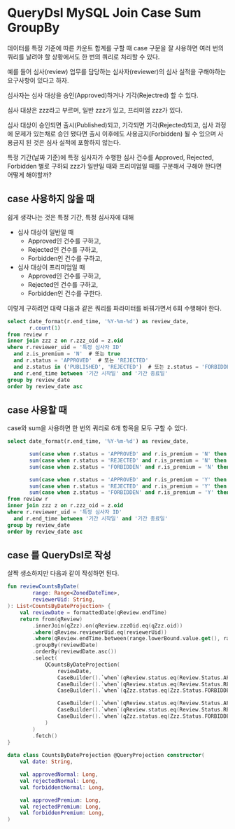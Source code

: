 # QueryDsl MySQL Join Case Sum GroupBy

데이터를 특정 기준에 따른 카운트 합계를 구할 때 case 구문을 잘 사용하면 여러 번의 쿼리를 날려야 할 상황에서도 한 번의 쿼리로 처리할 수 있다.

예를 들어 심사(review) 업무를 담당하는 심사자(reviewer)의 심사 실적을 구해야하는 요구사항이 있다고 하자.

심사자는 심사 대상을 승인(Approved)하거나 기각(Rejectred) 할 수 있다.

심사 대상은 zzz라고 부르며, 일반 zzz가 있고, 프리미엄 zzz가 있다.

심사 대상이 승인되면 출시(Published)되고, 기각되면 기각(Rejected)되고, 심사 과정에 문제가 있는채로 승인 됐다면 출시 이후에도 사용금지(Forbidden) 될 수 있으며 사용금지 된 것은 심사 실적에 포함하지 않는다.

특정 기간(날짜 기준)에 특정 심사자가 수행한 심사 건수를 Approved, Rejected, Forbidden 별로 구하되 zzz가 일반일 때와 프리미엄일 때를 구분해서 구해야 한다면 어떻게 해야할까?

## case 사용하지 않을 때

쉽게 생각나는 것은 특정 기간, 특정 심사자에 대해
- 심사 대상이 일반일 때
  - Approved인 건수를 구하고, 
  - Rejected인 건수를 구하고,
  - Forbidden인 건수를 구하고,
- 심사 대상이 프리미엄일 때
  - Approved인 건수를 구하고, 
  - Rejected인 건수를 구하고,
  - Forbidden인 건수를 구한다.

이렇게 구하려면 대략 다음과 같은 쿼리를 파라미터를 바꿔가면서 6회 수행해야 한다.

```sql
select date_format(r.end_time, '%Y-%m-%d') as review_date,
       r.count(1)
from review r
inner join zzz z on r.zzz_oid = z.oid
where r.reviewer_uid = '특정 심사자 ID'
  and z.is_premium = 'N'  # 또는 true
  and r.status = 'APPROVED'  # 또는 'REJECTED'
  and z.status in ('PUBLISHED', 'REJECTED')  # 또는 z.status = 'FORBIDDEN'
  and r.end_time between '기간 시작일' and '기간 종료일'
group by review_date
order by review_date asc
```

## case 사용할 때

case와 sum을 사용하면 한 번의 쿼리로 6개 항목을 모두 구할 수 있다.

```sql
select date_format(r.end_time, '%Y-%m-%d') as review_date,

       sum(case when r.status = 'APPROVED' and r.is_premium = 'N' then 1 else 0 end) as approved_normal,
       sum(case when r.status = 'REJECTED' and r.is_premium = 'N' then 1 else 0 end) as rejected_normal,
       sum(case when z.status = 'FORBIDDEN' and r.is_premium = 'N' then 1 else 0 end) as forbidden_normal,

       sum(case when r.status = 'APPROVED' and r.is_premium = 'Y' then 1 else 0 end) as approved_premium,
       sum(case when r.status = 'REJECTED' and r.is_premium = 'Y' then 1 else 0 end) as rejected_premium,
       sum(case when z.status = 'FORBIDDEN' and r.is_premium = 'Y' then 1 else 0 end) as forbidden_premium,
from review r
inner join zzz z on r.zzz_oid = z.oid
where r.reviewer_uid = '특정 심사자 ID'
  and r.end_time between '기간 시작일' and '기간 종료일'
group by review_date
order by review_date asc
```

## case 를 QueryDsl로 작성

살짝 생소하지만 다음과 같이 작성하면 된다.

```kotlin
fun reviewCountsByDate(
        range: Range<ZonedDateTime>,
        reviewerUid: String,
): List<CountsByDateProjection> {
    val reviewDate = formattedDate(qReview.endTime)
    return from(qReview)
        .innerJoin(qZzz).on(qReview.zzzOid.eq(qZzz.oid))
        .where(qReview.reviewerUid.eq(reviewerUid))
        .where(qReview.endTime.between(range.lowerBound.value.get(), range.upperBound.value.get()))
        .groupBy(reviewdDate)
        .orderBy(reviewdDate.asc())
        .select(
            QCountsByDateProjection(
                reviewDate,
                CaseBuilder().`when`(qReview.status.eq(Review.Status.APPROVED).and(qZzz.isPremium.eq(false))).then(1L).otherwise(0L).sum(),
                CaseBuilder().`when`(qReview.status.eq(Review.Status.REJECTED).and(qZzz.isPremium.eq(false))).then(1L).otherwise(0L).sum(),
                CaseBuilder().`when`(qZzz.status.eq(Zzz.Status.FORBIDDEN).and(qZzz.isPremium.eq(false))).then(1L).otherwise(0L).sum(),

                CaseBuilder().`when`(qReview.status.eq(Review.Status.APPROVED).and(qZzz.isPremium.eq(true))).then(1L).otherwise(0L).sum(),
                CaseBuilder().`when`(qReview.status.eq(Review.Status.REJECTED).and(qZzz.isPremium.eq(true))).then(1L).otherwise(0L).sum(),
                CaseBuilder().`when`(qZzz.status.eq(Zzz.Status.FORBIDDEN).and(qZzz.isPremium.eq(true))).then(1L).otherwise(0L).sum(),
            )
        )
        .fetch()
}
    
data class CountsByDateProjection @QueryProjection constructor(
    val date: String,

    val approvedNormal: Long,
    val rejectedNormal: Long,
    val forbiddentNormal: Long,

    val approvedPremium: Long,
    val rejectedPremium: Long,
    val forbiddenPremium: Long,
)
```


